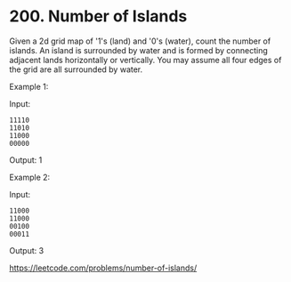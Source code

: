 # 200. Number of Islands

Given a 2d grid map of '1's (land) and '0's (water), count the number of islands. An island is surrounded by water and is formed by connecting adjacent lands horizontally or vertically. You may assume all four edges of the grid are all surrounded by water.

Example 1:

Input:

    11110
    11010
    11000
    00000

Output: 1

Example 2:

Input:

    11000
    11000
    00100
    00011

Output: 3

<https://leetcode.com/problems/number-of-islands/>